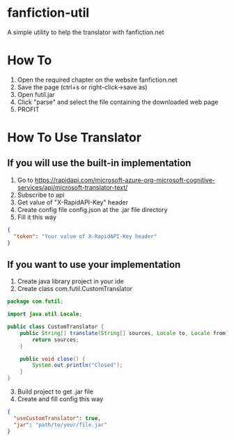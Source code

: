 # fanfiction-util

A simple utility to help the translator with fanfiction.net

# How To

1) Open the required chapter on the website fanfiction.net
2) Save the page (ctrl+s or right-click->save as)
3) Open futil.jar
4) Click "parse" and select the file containing the downloaded web page
5) PROFIT

# How To Use Translator

## If you will use the built-in implementation

1) Go to https://rapidapi.com/microsoft-azure-org-microsoft-cognitive-services/api/microsoft-translator-text/
2) Subscribe to api
3) Get value of "X-RapidAPI-Key" header
4) Create config file config.json at the .jar file directory
5) Fill it this way

```json
{
  "token": "Your value of X-RapidAPI-Key header"
}
```

## If you want to use your implementation

1) Create java library project in your ide
2) Create class com.futil.CustomTranslator

```java
package com.futil;

import java.util.Locale;

public class CustomTranslator {
    public String[] translate(String[] sources, Locale to, Locale from) {
        return sources;
    }

    public void close() {
        System.out.println("Closed");
    }
}
```

3) Build project to get .jar file
4) Create and fill config this way

```json
{
  "useCustomTranslator": true,
  "jar": "path/to/your/file.jar"
}
```
